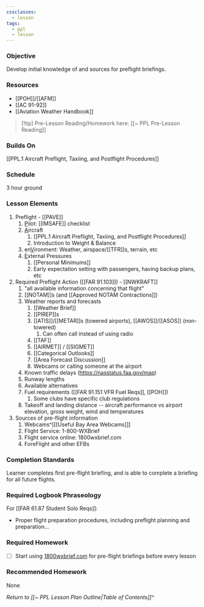 ```yaml
---
cssclasses:
  - lesson
tags:
  - ppl
  - lesson
---
```


### Objective
Develop initial knowledge of and sources for preflight briefings.

### Resources
- [[POH]]/[[AFM]]
- [[AC 91-92]]
- [[Aviation Weather Handbook]]

> [!tip] Pre-Lesson Reading/Homework here: [[~ PPL Pre-Lesson Reading]]

### Builds On
[[PPL.1 Aircraft Preflight, Taxiing, and Postflight Procedures]]

### Schedule
3 hour ground

### Lesson Elements
1. Preflight - [[PAVE]]
	1. <u>P</u>ilot: [[IMSAFE]] checklist
	2. <u>A</u>ircraft
		1. [[PPL.1 Aircraft Preflight, Taxiing, and Postflight Procedures]]
		2.  Introduction to Weight & Balance
	3. en<u>V</u>ironment: Weather, airspace/[[TFR]]s, terrain, etc
	4. <u>E</u>xternal Pressures
		1. [[Personal Minimums]]
		2. Early expectation setting with passengers, having backup plans, etc
2. Required Preflight Action ([[FAR 91.103]]) - [[NWKRAFT]]
	1. "all available information concerning that flight"
	2. [[NOTAM]]s (and [[Approved NOTAM Contractions]])
	3. Weather reports and forecasts
		1. [[Weather Brief]]
		3. [[PIREP]]s
		4.  [[ATIS]]/[[METAR]]s (towered airports), [[AWOS]]/[[ASOS]] (non-towered)
			1. Can often call instead of using radio
		5. [[TAF]]
		6. [[AIRMET]] / [[SIGMET]]
		7. [[Categorical Outlooks]]
		8. [[Area Forecast Discussion]]
		9. Webcams or calling someone at the airport 
	4. Known traffic delays (https://nasstatus.faa.gov/map)
	5. Runway lengths
	6. Available alternatives
	7. Fuel requirements ([[FAR 91.151 VFR Fuel Reqs]], [[POH]])
		1. Some clubs have specific club regulations
	8. Takeoff and landing distance -- aircraft performance vs airport elevation, gross weight, wind and temperatures
3. Sources of pre-flight information
	1. Webcams^[[[Useful Bay Area Webcams]]]
	2. Flight Service: 1-800-WXBrief
	3. Flight service online: 1800wxbrief.com
	4. ForeFlight and other EFBs

### Completion Standards
Learner completes first pre-flight briefing, and is able to complete a briefing for all future flights.

### Required Logbook Phraseology
For [[FAR 61.87 Student Solo Reqs]]: 
- Proper flight preparation procedures, including preflight planning and preparation...

### Required Homework
- [ ] Start using [1800wxbrief.com](https://www.1800wxbrief.com) for pre-flight briefings before every lesson

### Recommended Homework
None

*Return to [[~ PPL Lesson Plan Outline|Table of Contents]]^*